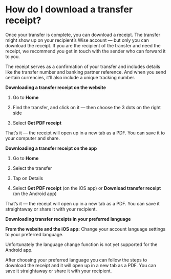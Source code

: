 # How do I download a transfer receipt?

Once your transfer is complete, you can download a receipt. The transfer might show up on your recipient’s Wise account — but only you can download the receipt. If you are the recipient of the transfer and need the receipt, we recommend you get in touch with the sender who can forward it to you. 

The receipt serves as a confirmation of your transfer and includes details like the transfer number and banking partner reference. And when you send certain currencies, it’ll also include a unique tracking number.

 **Downloading a transfer receipt on the website**

  1. Go to **Home**

  2. Find the transfer, and click on it — then choose the 3 dots on the right side

  3. Select **Get PDF receipt**




That’s it — the receipt will open up in a new tab as a PDF. You can save it to your computer and share.

 **Downloading a transfer receipt on the app**

  1. Go to **Home**

  2. Select the transfer 

  3. Tap on Details

  4. Select **Get PDF receipt** (on the iOS app) or **Download transfer receipt** (on the Android app)




That’s it — the receipt will open up in a new tab as a PDF. You can save it straightaway or share it with your recipient.

 **Downloading transfer receipts in your preferred language**

 **From the website and the iOS app:** Change your account language settings to your preferred language.

Unfortunately the language change function is not yet supported for the Android app.

After choosing your preferred language you can follow the steps to download the receipt and it will open up in a new tab as a PDF. You can save it straightaway or share it with your recipient.